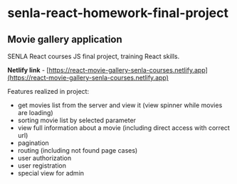 # senla-react-homework-final-project

## Movie gallery application

SENLA React courses JS final project, training React skills.

**Netlify link** - [https://react-movie-gallery-senla-courses.netlify.app](https://react-movie-gallery-senla-courses.netlify.app)


Features realized in project:
* get movies list from the server and view it (view spinner while movies are loading)
* sorting movie list by selected parameter
* view full information about a movie (including direct access with correct url)
* pagination
* routing (including not found page cases)
* user authorization
* user registration 
* special view for admin

